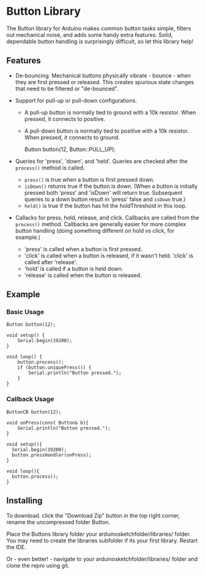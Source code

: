 # Button Library

The Button library for Arduino makes common button tasks simple, filters
out mechanical noise, and adds some handy extra features. Solid, dependable
button handling is surprisingly difficult, so let this library help!

## Features

* De-bouncing. Mechanical buttons physically vibrate - bounce - when
  they are first pressed or released. This creates spurious state changes
  that need to be filtered or "de-bounced".
* Support for pull-up or pull-down configurations. 
  * A pull-up button is normally tied to ground with a 10k resistor. When
    pressed, it connects to positive.
  * A pull-down button is normally tied to positive with a 10k resistor.
    When pressed, it connects to ground.
	
	Button button(12, Button::PULL_UP);

* Queries for 'press', 'down', and 'held'. Queries are checked after the `process()`
  method is called.

	* `press()` is true when a button is first pressed down.
	* `isDown()` returns true if the button is down. (When a button is initially
	   pressed both 'press' and 'isDown' will return true. Subsequent queries
	   to a down button result in 'press' false and `isDown` true.)
	* `held()` is true if the button has hit the holdThreshold in this loop.

* Callacks for press, hold, release, and click. Callbacks are called 
  from the `process()` method. Callbacks are generally easier for more
  complex button handling (doing something different on hold vs click, for
  example.)

	* 'press' is called when a button is first pressed.
	* 'click' is called when a button is released, if it wasn't held. 'click'
	  is called after 'release'.
	* 'hold' is called if a button is held down.
	* 'release' is called when the button is released.

## Example

### Basic Usage

	Button button(12);

	void setup() {
		Serial.begin(19200);
	}

	void loop() {
		button.process();
		if (button.uniquePress()) {
			Serial.println("Button pressed.");
		}
	}

### Callback Usage

	ButtonCB button(12);

	void onPress(const Button& b){
		Serial.println("Button pressed.");
	}

	void setup(){
	  Serial.begin(19200);
	  button.pressHandler(onPress);
	}

	void loop(){
	  button.process();
	}

## Installing

To download. click the "Download Zip" button in the top right corner, rename the uncompressed folder Button.

Place the Buttons library folder your arduinosketchfolder/libraries/ folder. You may need to create the 
libraries subfolder if its your first library. Restart the IDE.

Or - even better! - navigate to your arduinosketchfolder/libraries/ folder and clone the repro using git.



